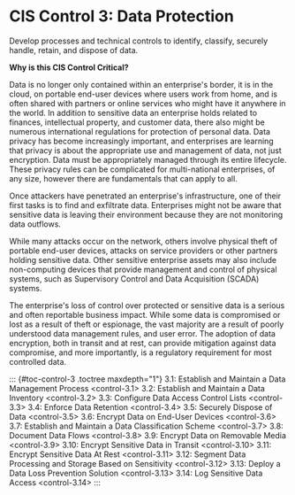 # CIS Control 3: Data Protection

Develop processes and technical controls to identify, classify, securely
handle, retain, and dispose of data.

**Why is this CIS Control Critical?**

Data is no longer only contained within an enterprise's border, it is in
the cloud, on portable end-user devices where users work from home, and
is often shared with partners or online services who might have it
anywhere in the world. In addition to sensitive data an enterprise holds
related to finances, intellectual property, and customer data, there
also might be numerous international regulations for protection of
personal data. Data privacy has become increasingly important, and
enterprises are learning that privacy is about the appropriate use and
management of data, not just encryption. Data must be appropriately
managed through its entire lifecycle. These privacy rules can be
complicated for multi-national enterprises, of any size, however there
are fundamentals that can apply to all.

Once attackers have penetrated an enterprise's infrastructure, one of
their first tasks is to find and exfiltrate data. Enterprises might not
be aware that sensitive data is leaving their environment because they
are not monitoring data outflows.

While many attacks occur on the network, others involve physical theft
of portable end-user devices, attacks on service providers or other
partners holding sensitive data. Other sensitive enterprise assets may
also include non-computing devices that provide management and control
of physical systems, such as Supervisory Control and Data Acquisition
(SCADA) systems.

The enterprise's loss of control over protected or sensitive data is a
serious and often reportable business impact. While some data is
compromised or lost as a result of theft or espionage, the vast majority
are a result of poorly understood data management rules, and user error.
The adoption of data encryption, both in transit and at rest, can
provide mitigation against data compromise, and more importantly, is a
regulatory requirement for most controlled data.

::: {#toc-control-3 .toctree maxdepth="1"}
3.1: Establish and Maintain a Data Management Process \<control-3.1\>
3.2: Establish and Maintain a Data Inventory \<control-3.2\> 3.3:
Configure Data Access Control Lists \<control-3.3\> 3.4: Enforce Data
Retention \<control-3.4\> 3.5: Securely Dispose of Data \<control-3.5\>
3.6: Encrypt Data on End-User Devices \<control-3.6\> 3.7: Establish and
Maintain a Data Classification Scheme \<control-3.7\> 3.8: Document Data
Flows \<control-3.8\> 3.9: Encrypt Data on Removable Media
\<control-3.9\> 3.10: Encrypt Sensitive Data in Transit \<control-3.10\>
3.11: Encrypt Sensitive Data At Rest \<control-3.11\> 3.12: Segment Data
Processing and Storage Based on Sensitivity \<control-3.12\> 3.13:
Deploy a Data Loss Prevention Solution \<control-3.13\> 3.14: Log
Sensitive Data Access \<control-3.14\>
:::
